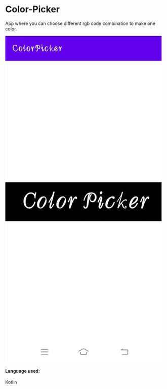 
# Color-Picker
App where you can choose different rgb code combination to make one color.

[![Watch the video](ss.jpeg)](https://user-images.githubusercontent.com/69578414/118336438-50e1d580-b52f-11eb-8377-cc527e9a4a5a.mp4)

#### Language used:
Kotlin




